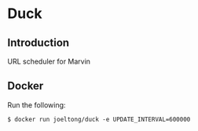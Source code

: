 # Duck

## Introduction

URL scheduler for Marvin

## Docker

Run the following:

    $ docker run joeltong/duck -e UPDATE_INTERVAL=600000
